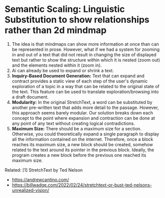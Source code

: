# Semantic Scaling: Linguistic Substitution to show relationships rather than 2d mindmap
1. The idea is that mindmaps can show more information at once than can be represented in prose. However, what if we had a system for zooming in and out of a text that did not result in changing the size of displayed text but rather to show the structure within which it is nested (zoom out) and the elements nested within it (zoom in).
2. Ai can already be used to expand or shrink a text.
3. **Inquiry-Based Document Generation:** Text that can expand and contract provides a static view of each step of the user's dynamic exploration of a topic in a way that can be related to the original state of the text. This feature can be used to translate exploration/browsing into a draft document.
4. **Modularity:** In the original StretchText, a word can be substituted by another pre-written text that adds more detail to the passage. However, this approach seems barely modular. Our solution breaks down each concept to the point where expansion and contraction can be done at any point of any text without creating logical contradictions.
5. **Maximum Size:** There should be a maximum size for a section. Otherwise, you could theoretically expand a single paragraph to display all the information contained on the internet. Therefore, once a block reaches its maximum size, a new block should be created, somehow related to the text around its pointer in the previous block. Ideally, the program creates a new block before the previous one reached its maximum size.



Related:
[1] StretchText by Ted Nelson
- https://andrewcantino.com/
- https://billwadge.com/2022/02/24/stretchtext-or-bust-ted-nelsons-unrealized-vision/

